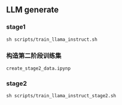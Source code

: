 ## LLM generate

### stage1


```
sh scripts/train_llama_instruct.sh
```

### 构造第二阶段训练集

```
create_stage2_data.ipynp
```

### stage2

```
sh scripts/train_llama_instruct_stage2.sh
```
